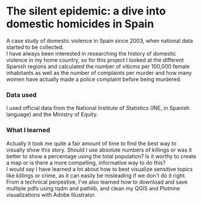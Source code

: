 <h1>The silent epidemic: a dive into domestic homicides in Spain</h1>

A case study of domestic violence in Spain since 2003, when national data started to be collected.
<br>
I have always been interested in researching the history of domestic violence in my home country, so for this project I looked at the different Spanish regions and 
calculated the number of viticms per 100,000 female inhabitants as well as the number of complaints per murder and how many women have actually made a police complaint before being murdered.

<h3>Data used</h3>

I used official data from the National Institute of Statistics (INE, in Spanish language) and the Ministry of Equity. 

<h3>What I learned</h3>

Actually it took me quite a fair amount of time to find the best way to visually show this story. Should I use absolute numbers of killings or was it better to 
show a percentage using the total population? Is it worthy to create a map or is there a more compelling, informative way to do this? 
<br>
I would say I have learned a lot about how to best visualize sensitive topics like killings or crime, as it can easily be misleading if we don't do it right. From a technical perpestive, I've also learned how to download and save multiple pdfs using tqdm and pathlib, and clean my QGIS and Plotnine visualizations with Adobe Illustrator. 

